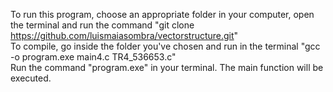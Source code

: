 To run this program, choose an appropriate folder in your computer, open the terminal and run the command "git clone https://github.com/luismaiasombra/vectorstructure.git"  
To compile, go inside the folder you've chosen and run in the terminal "gcc -o program.exe main4.c TR4_536653.c"  
Run the command "program.exe" in your terminal. The main function will be executed.
